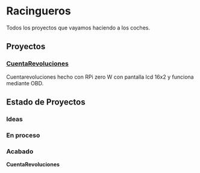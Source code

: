 # Racingueros
Todos los proyectos que vayamos haciendo a los coches.

## Proyectos
### [CuentaRevoluciones](https://github.com/TahedoranIX/Racingueros/tree/main/CuentaRevoluciones)
Cuentarevoluciones hecho con RPi zero W con pantalla lcd 16x2 y funciona mediante OBD.

## Estado de Proyectos
### Ideas

### En proceso

### Acabado
**CuentaRevoluciones**
